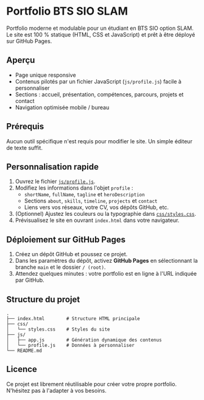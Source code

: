 # Portfolio BTS SIO SLAM

Portfolio moderne et modulable pour un étudiant en BTS SIO option SLAM. Le site est 100 % statique (HTML, CSS et JavaScript) et prêt à être déployé sur GitHub Pages.

## Aperçu

- Page unique responsive
- Contenus pilotés par un fichier JavaScript (`js/profile.js`) facile à personnaliser
- Sections : accueil, présentation, compétences, parcours, projets et contact
- Navigation optimisée mobile / bureau

## Prérequis

Aucun outil spécifique n'est requis pour modifier le site. Un simple éditeur de texte suffit.

## Personnalisation rapide

1. Ouvrez le fichier [`js/profile.js`](js/profile.js).
2. Modifiez les informations dans l'objet `profile` :
   - `shortName`, `fullName`, `tagline` et `heroDescription`
   - Sections `about`, `skills`, `timeline`, `projects` et `contact`
   - Liens vers vos réseaux, votre CV, vos dépôts GitHub, etc.
3. (Optionnel) Ajustez les couleurs ou la typographie dans [`css/styles.css`](css/styles.css).
4. Prévisualisez le site en ouvrant `index.html` dans votre navigateur.

## Déploiement sur GitHub Pages

1. Créez un dépôt GitHub et poussez ce projet.
2. Dans les paramètres du dépôt, activez **GitHub Pages** en sélectionnant la branche `main` et le dossier `/ (root)`.
3. Attendez quelques minutes : votre portfolio est en ligne à l'URL indiquée par GitHub.

## Structure du projet

```
.
├── index.html        # Structure HTML principale
├── css/
│   └── styles.css    # Styles du site
├── js/
│   ├── app.js        # Génération dynamique des contenus
│   └── profile.js    # Données à personnaliser
└── README.md
```

## Licence

Ce projet est librement réutilisable pour créer votre propre portfolio. N'hésitez pas à l'adapter à vos besoins.
